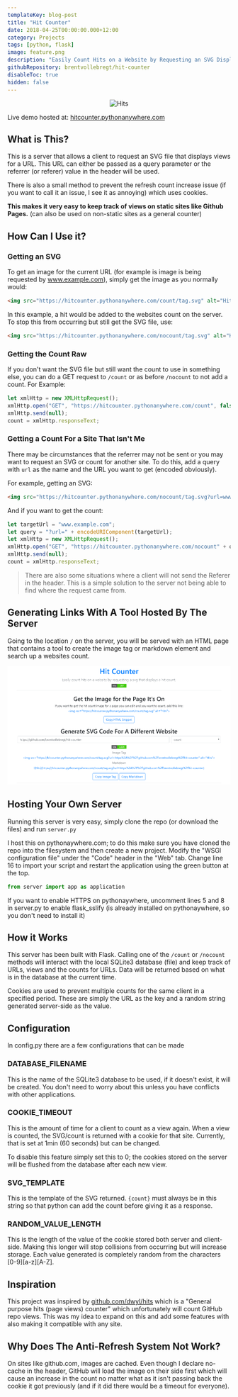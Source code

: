 ```yaml
---
templateKey: blog-post
title: "Hit Counter"
date: 2018-04-25T00:00:00.000+12:00
category: Projects
tags: [python, flask]
image: feature.png
description: "Easily Count Hits on a Website by Requesting an SVG Displaying Hit Count. Works on any site."
githubRepository: brentvollebregt/hit-counter
disableToc: true
hidden: false
---
```


<div style="text-align: center">
    <img src="https://hitcounter.pythonanywhere.com/nocount/tag.svg?url=https%3A%2F%2Fgithub.com%2Fbrentvollebregt%2Fhit-counter" alt="Hits">
</div>

Live demo hosted at: [hitcounter.pythonanywhere.com](https://hitcounter.pythonanywhere.com/)

## What is This?

This is a server that allows a client to request an SVG file that displays views for a URL. This URL can either be passed as a query parameter or the referrer (or referer) value in the header will be used.

There is also a small method to prevent the refresh count increase issue (if you want to call it an issue, I see it as annoying) which uses cookies.

**This makes it very easy to keep track of views on static sites like Github Pages.** (can also be used on non-static sites as a general counter)

## How Can I Use it?

### Getting an SVG

To get an image for the current URL (for example is image is being requested by www.example.com), simply get the image as you normally would:

```html
<img src="https://hitcounter.pythonanywhere.com/count/tag.svg" alt="Hits" />
```

In this example, a hit would be added to the websites count on the server. To stop this from occurring but still get the SVG file, use:

```html
<img src="https://hitcounter.pythonanywhere.com/nocount/tag.svg" alt="Hits" />
```

### Getting the Count Raw

If you don't want the SVG file but still want the count to use in something else, you can do a GET request to `/count` or as before `/nocount` to not add a count. For Example:

```javascript
let xmlHttp = new XMLHttpRequest();
xmlHttp.open("GET", "https://hitcounter.pythonanywhere.com/count", false);
xmlHttp.send(null);
count = xmlHttp.responseText;
```

### Getting a Count For a Site That Isn't Me

There may be circumstances that the referrer may not be sent or you may want to request an SVG or count for another site. To do this, add a query with `url` as the name and the URL you want to get (encoded obviously).

For example, getting an SVG:

```html
<img src="https://hitcounter.pythonanywhere.com/nocount/tag.svg?url=www.example.com" alt="Hits" />
```

And if you want to get the count:

```javascript
let targetUrl = "www.example.com";
let query = "?url=" + encodeURIComponent(targetUrl);
let xmlHttp = new XMLHttpRequest();
xmlHttp.open("GET", "https://hitcounter.pythonanywhere.com/nocount" + query, false);
xmlHttp.send(null);
count = xmlHttp.responseText;
```

> There are also some situations where a client will not send the Referer in the header. This is a simple solution to the server not being able to find where the request came from.

## Generating Links With A Tool Hosted By The Server

Going to the location `/` on the server, you will be served with an HTML page that contains a tool to create the image tag or markdown element and search up a websites count.

![Interface](interface.png)

## Hosting Your Own Server

Running this server is very easy, simply clone the repo (or download the files) and run `server.py`

I host this on pythonaywhere.com; to do this make sure you have cloned the repo into the filesystem and then create a new project. Modify the "WSGI configuration file" under the "Code" header in the "Web" tab. Change line 16 to import your script and restart the application using the green button at the top.

```python
from server import app as application
```

If you want to enable HTTPS on pythonaywhere, uncomment lines 5 and 8 in server.py to enable flask_sslify (is already installed on pythonaywhere, so you don't need to install it)

## How it Works

This server has been built with Flask. Calling one of the `/count` or `/nocount` methods will interact with the local SQLite3 database (file) and keep track of URLs, views and the counts for URLs. Data will be returned based on what is in the database at the current time.

Cookies are used to prevent multiple counts for the same client in a specified period. These are simply the URL as the key and a random string generated server-side as the value.

## Configuration

In config.py there are a few configurations that can be made

### DATABASE_FILENAME

This is the name of the SQLite3 database to be used, if it doesn't exist, it will be created. You don't need to worry about this unless you have conflicts with other applications.

### COOKIE_TIMEOUT

This is the amount of time for a client to count as a view again. When a view is counted, the SVG/count is returned with a cookie for that site. Currently, that is set at 1min (60 seconds) but can be changed.

To disable this feature simply set this to 0; the cookies stored on the server will be flushed from the database after each new view.

### SVG_TEMPLATE

This is the template of the SVG returned. `{count}` must always be in this string so that python can add the count before giving it as a response.

### RANDOM_VALUE_LENGTH

This is the length of the value of the cookie stored both server and client-side. Making this longer will stop collisions from occurring but will increase storage. Each value generated is completely random from the characters [0-9][a-z][A-Z].

## Inspiration

This project was inspired by [github.com/dwyl/hits](https://github.com/dwyl/hits) which is a "General purpose hits (page views) counter" which unfortunately will count GitHub repo views. This was my idea to expand on this and add some features with also making it compatible with any site.

## Why Does The Anti-Refresh System Not Work?

On sites like github.com, images are cached. Even though I declare no-cache in the header, GitHub will load the image on their side first which will cause an increase in the count no matter what as it isn't passing back the cookie it got previously (and if it did there would be a timeout for everyone).
